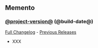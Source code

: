 ## Memento
### [@project-version@](https://github.com/diomsg-code/Memento/tree/@project-version@) (@build-date@)
[Full Changelog](https://github.com/diomsg-code/Memento/compare/@last-project-version@...@project-version@) - [Previous Releases](https://github.com/diomsg-code/Memento/releases)

- XXX
